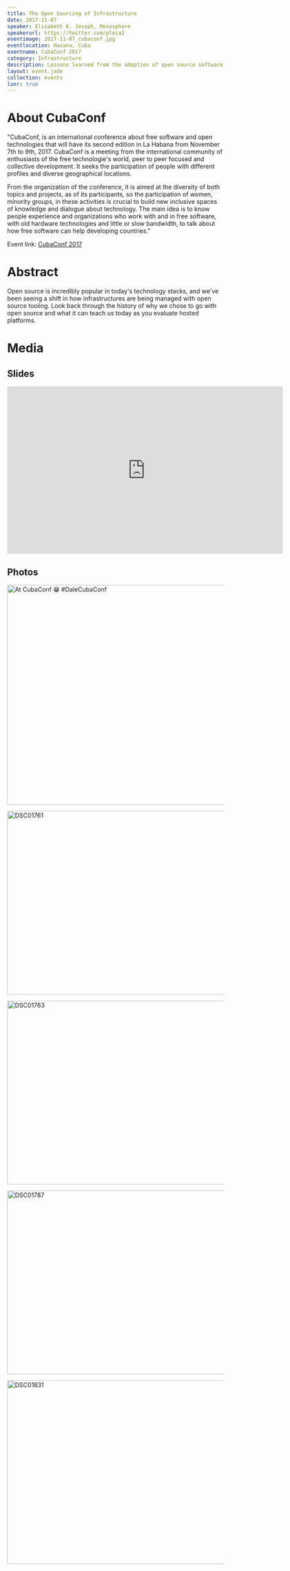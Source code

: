 ```yaml
---
title: The Open Sourcing of Infrastructure
date: 2017-11-07
speaker: Elizabeth K. Joseph, Mesosphere
speakerurl: https://twitter.com/pleia2
eventimage: 2017-11-07_cubaconf.jpg
eventlocation: Havana, Cuba
eventname: CubaConf 2017
category: Infrastructure
description: Lessons learned from the adoption of open source software in infrastructure, applied to modern cloud-driven infrastructures which are often proprietary
layout: event.jade
collection: events
lunr: true
---
```


# About CubaConf

"CubaConf, is an international conference about free software and open technologies that will have its second edition in La Habana from November 7th to 9th, 2017. CubaConf is a meeting from the international community of enthusiasts of the free technologie's world, peer to peer focused and collective development. It seeks the participation of people with different profiles and diverse geographical locations.

From the organization of the conference, it is aimed at the diversity of both topics and projects, as of its participants, so the participation of women, minority groups, in these activities is crucial to build new inclusive spaces of knowledge and dialogue about technology. The main idea is to know people experience and organizations who work with and in free software, with old hardware technologies and little or slow bandwidth, to talk about how free software can help developing countries."

Event link: <a href="http://www.cubaconf.org/">CubaConf 2017</a>

# Abstract

Open source is incredibly popular in today's technology stacks, and we've been seeing a shift in how infrastructures are being managed with open source tooling. Look back through the history of why we chose to go with open source and what it can teach us today as you evaluate hosted platforms.

# Media
## Slides

<iframe src="https://docs.google.com/presentation/d/1SyMbquQuUnfyzhOVGEM-3exwGmWA-h0IrKm0bStBN1s/embed?start=false&loop=false&delayms=3000" frameborder="0" width="640" height="389" allowfullscreen="true" mozallowfullscreen="true" webkitallowfullscreen="true"></iframe>

## Photos

<a data-flickr-embed="true"  href="https://www.flickr.com/photos/pleia2/24377934988/in/album-72157687236777242/" title="At CubaConf 😁 #DaleCubaConf"><img src="https://farm5.staticflickr.com/4524/24377934988_867be7b83a_z.jpg" width="640" height="511" alt="At CubaConf 😁 #DaleCubaConf"></a><script async src="//embedr.flickr.com/assets/client-code.js" charset="utf-8"></script>

<a data-flickr-embed="true"  href="https://www.flickr.com/photos/pleia2/38335479571/in/album-72157687236777242/" title="DSC01761"><img src="https://farm5.staticflickr.com/4576/38335479571_2c4a0e22ff_z.jpg" width="640" height="427" alt="DSC01761"></a><script async src="//embedr.flickr.com/assets/client-code.js" charset="utf-8"></script>

<a data-flickr-embed="true"  href="https://www.flickr.com/photos/pleia2/38335474891/in/album-72157687236777242/" title="DSC01763"><img src="https://farm5.staticflickr.com/4544/38335474891_9433285e1b_z.jpg" width="640" height="427" alt="DSC01763"></a><script async src="//embedr.flickr.com/assets/client-code.js" charset="utf-8"></script>

<a data-flickr-embed="true"  href="https://www.flickr.com/photos/pleia2/26560815269/in/album-72157687236777242/" title="DSC01787"><img src="https://farm5.staticflickr.com/4535/26560815269_e18e6f0ea7_z.jpg" width="640" height="427" alt="DSC01787"></a><script async src="//embedr.flickr.com/assets/client-code.js" charset="utf-8"></script>

<a data-flickr-embed="true"  href="https://www.flickr.com/photos/pleia2/38280047526/in/album-72157687236777242/" title="DSC01831"><img src="https://farm5.staticflickr.com/4530/38280047526_77bbbba006_z.jpg" width="640" height="427" alt="DSC01831"></a><script async src="//embedr.flickr.com/assets/client-code.js" charset="utf-8"></script>
